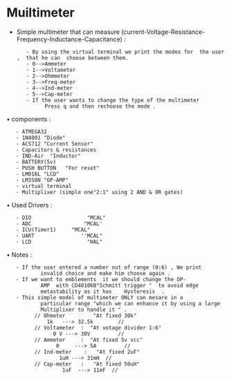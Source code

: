 # Muiltimeter

- Simple multimeter that can measure (current-Voltage-Resistance-Frequency-Inductance-Capacitance) :

   
                  
         - By using the virtual terminal we print the modes for  the user ,  that he can  choose between them.
         - 0-->Ammeter
         - 1-->Voltameter
         - 2-->Ohmmeter
         - 3-->Freq-meter
         - 4-->Ind-meter
         - 5-->Cap-meter
         - If the user wants to change the type of the multimeter  
               Press q and then rechoose the mode .
               
• components :

       - ATMEGA32
       - 1N4001 "Diode"
       - ACS712 "Current Sensor"
       - Capacitors & resistances
       - IND-Air  "Inductor"
       - BATTERY(5v)
       - PUSH BUTTON   "For reset"
       - LM016L "LCD"
       - LM358N "OP-AMP"
       - virtual terminal
       - Multiplixer (simple one"2:1" using 2 AND & OR gates)

• Used Drivers :

       - DIO                  "MCAL"
       - ADC                 "MCAL'
       - ICU(Timer1)     "MCAL"
       - UART               ''MCAL"
       - LCD                  "HAL" 
       
• Notes :

       - If the user entered a number out of range (0:6) , We print 
               invalid choice and make him choose again .
       - If we want to emblements  it we should change the OP- 
               AMP  with CD40106B"Schmitt trigger "  to avoid edge   
               metastability as it has    Hysteresis  .
       - This simple model of multimeter ONLY can mesare in a 
               particular range "which we can enhance it by using a large  
               Multiplixer to handle it " .
             // Ohmeter         "At fixed 30k"
                 1k   ---> 32.5k        //
             // Voltameter  :  "At votage divider 1:6"
                   0 V ---> 30V         //                 
             // Ammeter     :  "At fixed 5v vcc"
                    0     ---> 5A         //
             // Ind-meter    :   "At fixed 2uF"
                     1uH ---> 31mH  //
             // Cap-meter   :   "At fixed 50uH"
                      1uF  ---> 11mF  //
